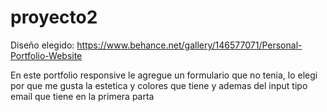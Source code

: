 # proyecto2
Diseño elegido: https://www.behance.net/gallery/146577071/Personal-Portfolio-Website

En este portfolio responsive le agregue un formulario que no tenia, lo elegi por que me gusta la estetica y colores que tiene y ademas del input tipo email que tiene en la primera parta
